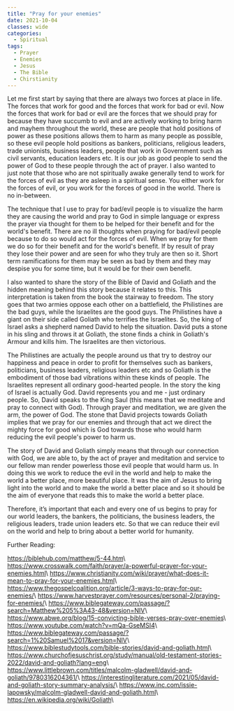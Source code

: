 ```yaml
---
title: "Pray for your enemies"
date: 2021-10-04
classes: wide
categories:
  - Spiritual
tags:
  - Prayer
  - Enemies
  - Jesus
  - The Bible
  - Chirstianity
---
```


Let me first start by saying that there are always two forces at place in life. The forces that work for good and the forces that work for bad or evil. Now the forces that work for bad or evil are the forces that we should pray for because they have succumb to evil and are actively working to bring harm and mayhem throughout the world, these are people that hold positions of power as these positions allows them to harm as many people as possible, so these evil people hold positions as bankers, politicians, religious leaders, trade unionists, business leaders, people that work in Government such as civil servants, education leaders etc. It is our job as good people to send the power of God to these people through the act of prayer. I also wanted to just note that those who are not spiritually awake generally tend to work for the forces of evil as they are asleep in a spiritual sense. You either work for the forces of evil, or you work for the forces of good in the world. There is no in-between.

The technique that I use to pray for bad/evil people is to visualize the harm they are causing the world and pray to God in simple language or express the prayer via thought for them to be helped for their benefit and for the world's benefit. There are no ill thoughts when praying for bad/evil people because to do so would act for the forces of evil. When we pray for them we do so for their benefit and for the world's benefit. If by result of pray they lose their power and are seen for who they truly are then so it. Short term ramifications for them may be seen as bad by them and they may despise you for some time, but it would be for their own benefit.   

I also wanted to share the story of the Bible of David and Goliath and the hidden meaning behind this story because it relates to this. This interpretation is taken from the book the stairway to freedom. The story goes that two armies oppose each other on a battlefield, the Philistines are the bad guys, while the Israelites are the good guys. The Philistines have a giant on their side called Goliath who terrifies the Israelites. So, the king of Israel asks a shepherd named David to help the situation. David puts a stone in his sling and throws it at Goliath, the stone finds a chink in Goliath's Armour and kills him. The Israelites are then victorious. 

The Philistines are actually the people around us that try to destroy our happiness and peace in order to profit for themselves such as bankers, politicians, business leaders, religious leaders etc and so Goliath is the embodiment of those bad vibrations within these kinds of people. The Israelites represent all ordinary good-hearted people. In the story the king of Israel is actually God. David represents you and me - just ordinary people. So, David speaks to the King Saul (this means that we meditate and pray to connect with God). Through prayer and meditation, we are given the arm, the power of God. The stone that David projects towards Goliath implies that we pray for our enemies and through that act we direct the mighty force for good which is God towards those who would harm reducing the evil people's power to harm us. 

The story of David and Goliath simply means that through our connection with God, we are able to, by the act of prayer and meditation and service to our fellow man render powerless those evil people that would harm us. In doing this we work to reduce the evil in the world and help to make the world a better place, more beautiful place. It was the aim of Jesus to bring light into the world and to make the world a better place and so it should be the aim of everyone that reads this to make the world a better place. 

Therefore, it’s important that each and every one of us begins to pray for our world leaders, the bankers, the politicians, the business leaders, the religious leaders, trade union leaders etc. So that we can reduce their evil on the world and help to bring about a better world for humanity.

Further Reading:

<https://biblehub.com/matthew/5-44.htm>\\
<https://www.crosswalk.com/faith/prayer/a-powerful-prayer-for-your-enemies.html>\\
<https://www.christianity.com/wiki/prayer/what-does-it-mean-to-pray-for-your-enemies.html>\\
<https://www.thegospelcoalition.org/article/3-ways-to-pray-for-our-enemies/>\\
<https://www.harvestprayer.com/resources/personal-2/praying-for-enemies/>\\
<https://www.biblegateway.com/passage/?search=Matthew%205%3A43-48&version=NIV>\\
<https://www.abwe.org/blog/15-convicting-bible-verses-pray-over-enemies>\\
<https://www.youtube.com/watch?v=mQa-GseMSI4>\\
<https://www.biblegateway.com/passage/?search=1%20Samuel%2017&version=NIV>\\
<https://www.biblestudytools.com/bible-stories/david-and-goliath.html>\\
<https://www.churchofjesuschrist.org/study/manual/old-testament-stories-2022/david-and-goliath?lang=eng>\\
<https://www.littlebrown.com/titles/malcolm-gladwell/david-and-goliath/9780316204361/>\\
<https://interestingliterature.com/2021/05/david-and-goliath-story-summary-analysis/>\\
<https://www.inc.com/issie-lapowsky/malcolm-gladwell-david-and-goliath.html>\\
<https://en.wikipedia.org/wiki/Goliath>\\
